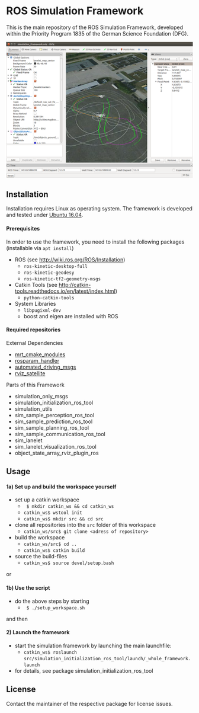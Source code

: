 # ROS Simulation Framework

This is the main repository of the ROS Simulation Framework, developed within the Priority Program 1835 of the German Science Foundation (DFG).

![Visualization of the framework (rviz)](doc/framework-rviz.png)

## Installation
Installation requires Linux as operating system. The framework is developed and tested under [Ubuntu 16.04](http://releases.ubuntu.com/16.04/).

#### Prerequisites
In order to use the framework, you need to install the following packages (installable via `apt install`)
* ROS (see http://wiki.ros.org/ROS/Installation)
  * `ros-kinetic-desktop-full`
  * `ros-kinetic-geodesy`
  * `ros-kinetic-tf2-geometry-msgs`
* Catkin Tools (see http://catkin-tools.readthedocs.io/en/latest/index.html)
  * `python-catkin-tools`
* System Libraries
  * `libpugixml-dev`
  * boost and eigen are installed with ROS

#### Required repositories

External Dependencies
* [mrt_cmake_modules](https://github.com/KIT-MRT/mrt_cmake_modules)
* [rosparam_handler](https://github.com/cbandera/rosparam_handler)
* [automated_driving_msgs](https://github.com/fzi-forschungszentrum-informatik/automated_driving_msgs)
* [rviz_satellite](https://github.com/gareth-cross/rviz_satellite)

Parts of this Framework
* simulation_only_msgs
* simulation_initialization_ros_tool
* simulation_utils
* sim_sample_perception_ros_tool
* sim_sample_prediction_ros_tool
* sim_sample_planning_ros_tool
* sim_sample_communication_ros_tool
* sim_lanelet
* sim_lanelet_visualization_ros_tool
* object_state_array_rviz_plugin_ros

## Usage
#### 1a) Set up and build the workspace yourself
* set up a catkin workspace
  * ` $ mkdir catkin_ws && cd catkin_ws`
  * `catkin_ws$ wstool init`
  * `catkin_ws$ mkdir src && cd src`
* clone all repositories into the `src` folder of this workspace
  * `catkin_ws/src$ git clone <adress of repository>`
* build the workspace
  * `catkin_ws/src$ cd ..`
  * `catkin_ws$ catkin build`
* source the build-files
  * `catkin_ws$ source devel/setup.bash`

or
#### 1b) Use the script
* do the above steps by starting
  * ` $ ./setup_workspace.sh`

and then
#### 2) Launch the framework
* start the simulation framework by launching the main launchfile:
  * `catkin_ws$ roslaunch src/simulation_initialization_ros_tool/launch/_whole_framework.launch`
* for details, see package simulation_initialization_ros_tool

## License
Contact the maintainer of the respective package for license issues.
